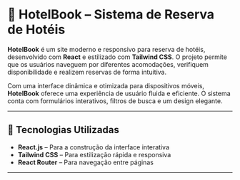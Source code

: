 # 🏨 HotelBook – Sistema de Reserva de Hotéis  

**HotelBook** é um site moderno e responsivo para reserva de hotéis, desenvolvido com **React** e estilizado com **Tailwind CSS**. O projeto permite que os usuários naveguem por diferentes acomodações, verifiquem disponibilidade e realizem reservas de forma intuitiva.  

Com uma interface dinâmica e otimizada para dispositivos móveis, **HotelBook** oferece uma experiência de usuário fluida e eficiente. O sistema conta com formulários interativos, filtros de busca e um design elegante.  

---

## 🚀 Tecnologias Utilizadas  

- **React.js** – Para a construção da interface interativa  
- **Tailwind CSS** – Para estilização rápida e responsiva  
- **React Router** – Para navegação entre páginas  

---


